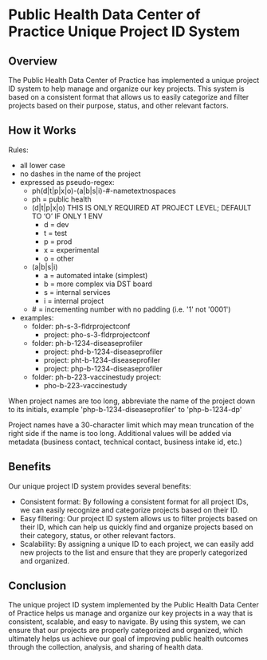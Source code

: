 # Public Health Data Center of Practice Unique Project ID System

## Overview
The Public Health Data Center of Practice has implemented a unique project ID system to help manage and organize our key projects. This system is based on a consistent format that allows us to easily categorize and filter projects based on their purpose, status, and other relevant factors.

## How it Works
Rules:
 * all lower case
 * no dashes in the name of the project
 * expressed as pseudo-regex:
	* ph(d|t|p|x|o)-(a|b|s|i)-#-nametextnospaces
	* ph = public health
	* (d|t|p|x|o) THIS IS ONLY REQUIRED AT PROJECT LEVEL; DEFAULT TO ‘O’ IF ONLY 1 ENV
		 * d = dev
		* t = test
		* p = prod
		* x = experimental
		* o = other
	* (a|b|s|i)
		 * a = automated intake (simplest)
		 * b = more complex via DST board
		 * s = internal services
		 * i = internal project
	* \# = incrementing number with no padding (i.e. '1' not '0001')
 * examples:
	 * folder: ph-s-3-fldrprojectconf 
		 * project: pho-s-3-fldrprojectconf
	 * folder: ph-b-1234-diseaseprofiler 
		 * project: phd-b-1234-diseaseprofiler
		 * project: pht-b-1234-diseaseprofiler 
		 * project: php-b-1234-diseaseprofiler 
	 * folder: ph-b-223-vaccinestudy project:    
		 * pho-b-223-vaccinestudy


When project names are too long, abbreviate the name of the project down to its initials, example 'php-b-1234-diseaseprofiler' to 'php-b-1234-dp'

Project names have a 30-character limit which may mean truncation of the right side if the name is too long. Additional values will be added via metadata (business contact, technical contact, business intake id, etc.)

## Benefits
Our unique project ID system provides several benefits:

- Consistent format: By following a consistent format for all project IDs, we can easily recognize and categorize projects based on their ID.
- Easy filtering: Our project ID system allows us to filter projects based on their ID, which can help us quickly find and organize projects based on their category, status, or other relevant factors.
- Scalability: By assigning a unique ID to each project, we can easily add new projects to the list and ensure that they are properly categorized and organized.

## Conclusion
The unique project ID system implemented by the Public Health Data Center of Practice helps us manage and organize our key projects in a way that is consistent, scalable, and easy to navigate. By using this system, we can ensure that our projects are properly categorized and organized, which ultimately helps us achieve our goal of improving public health outcomes through the collection, analysis, and sharing of health data.
